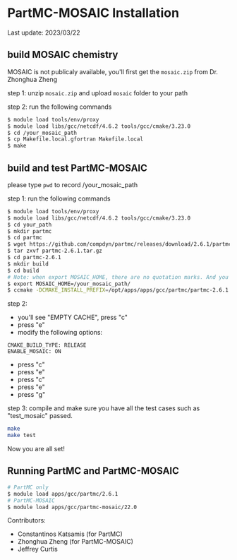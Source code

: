 PartMC-MOSAIC Installation
======

Last update: 2023/03/22

## **build MOSAIC chemistry** 

MOSAIC is not publicaly available, you'll first get the `mosaic.zip` from Dr. Zhonghua Zheng

step 1: unzip `mosaic.zip` and upload `mosaic` folder to your path

step 2: run the following commands

```bash
$ module load tools/env/proxy
$ module load libs/gcc/netcdf/4.6.2 tools/gcc/cmake/3.23.0
$ cd /your_mosaic_path
$ cp Makefile.local.gfortran Makefile.local
$ make
```

## build and test PartMC-MOSAIC

please type `pwd` to record /your_mosaic_path  

step 1: run the following commands

```bash
$ module load tools/env/proxy
$ module load libs/gcc/netcdf/4.6.2 tools/gcc/cmake/3.23.0
$ cd your_path
$ mkdir partmc
$ cd partmc
$ wget https://github.com/compdyn/partmc/releases/download/2.6.1/partmc-2.6.1.tar.gz
$ tar zxvf partmc-2.6.1.tar.gz
$ cd partmc-2.6.1
$ mkdir build
$ cd build
# Note: when export MOSAIC_HOME, there are no quotation marks. And you MUST include "/" in the end of your_mosaic_path
$ export MOSAIC_HOME=/your_mosaic_path/ 
$ ccmake -DCMAKE_INSTALL_PREFIX=/opt/apps/apps/gcc/partmc/partmc-2.6.1 ..
```

step 2: 

- you'll see "EMPTY CACHE", press "c"
- press "e"
- modify the following options:

```
CMAKE_BUILD_TYPE: RELEASE
ENABLE_MOSAIC: ON 
```

- press "c"
- press "e"
- press "c"
- press "e"
- press "g"

step 3: compile and make sure you have all the test cases such as "test_mosaic" passed.

```bash
make
make test
```

Now you are all set!

## Running PartMC and PartMC-MOSAIC

```bash
# PartMC only
$ module load apps/gcc/partmc/2.6.1
# PartMC-MOSAIC
$ module load apps/gcc/partmc-mosaic/22.0
```



Contributors: 

- Constantinos Katsamis (for PartMC) 
- Zhonghua Zheng (for PartMC-MOSAIC)
- Jeffrey Curtis 
